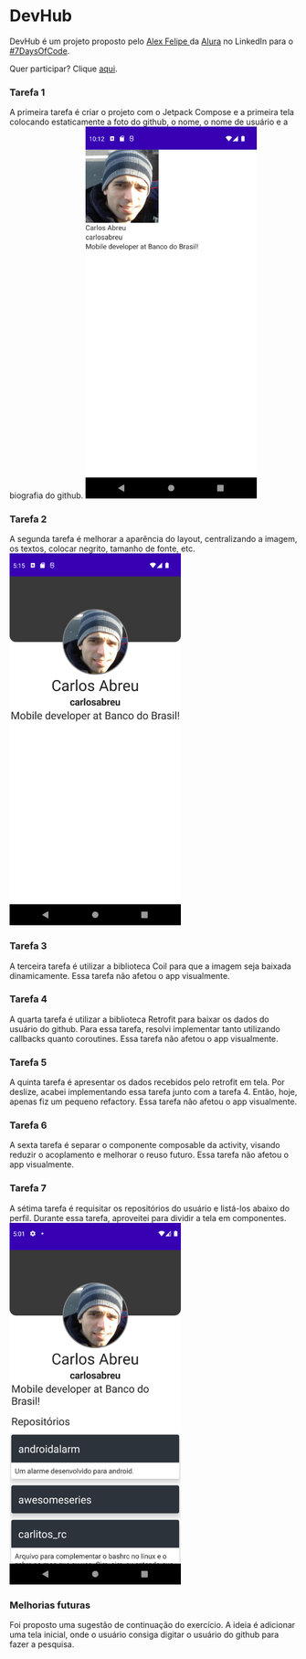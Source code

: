 # DevHub

DevHub é um projeto proposto pelo <a href="https://www.linkedin.com/in/alex-felipe/">Alex Felipe </a> da <a href="https://www.linkedin.com/school/aluracursos/">Alura<a> no LinkedIn para o <a href="https://www.linkedin.com/posts/alex-felipe_7-days-of-code-alura-activity-6939654579592523776-yluk?utm_source=linkedin_share&utm_medium=member_desktop_web">#7DaysOfCode</a>.

Quer participar? Clique <a href="https://7daysofcode.io/#all">aqui</a>.

### Tarefa 1
A primeira tarefa é criar o projeto com o Jetpack Compose e a primeira tela colocando estaticamente a foto do github, o nome, o nome de usuário e a biografia do github.
<img src="./screenshots/tarefa1.png" width="300"/>

### Tarefa 2
A segunda tarefa é melhorar a aparência do layout, centralizando a imagem, os textos, colocar negrito, tamanho de fonte, etc.
<img src="./screenshots/tarefa2.png" width="300"/>

### Tarefa 3
A terceira tarefa é utilizar a biblioteca Coil para que a imagem seja baixada dinamicamente. Essa tarefa não afetou o app visualmente.

### Tarefa 4
A quarta tarefa é utilizar a biblioteca Retrofit para baixar os dados do usuário do github. Para essa tarefa, resolvi implementar tanto utilizando callbacks quanto  coroutines. Essa tarefa não afetou o app visualmente.


### Tarefa 5
A quinta tarefa é apresentar os dados recebidos pelo retrofit em tela. Por deslize, acabei implementando essa tarefa junto com a tarefa 4. Então, hoje, apenas fiz um pequeno refactory. Essa tarefa não afetou o app visualmente.

### Tarefa 6
A sexta tarefa é separar o componente composable da activity, visando reduzir o acoplamento e melhorar o reuso futuro. Essa tarefa não afetou o app visualmente.

### Tarefa 7
A sétima tarefa é requisitar os repositórios do usuário e listá-los abaixo do perfil. Durante essa tarefa, aproveitei para dividir a tela em componentes.
<img src="./screenshots/tarefa7.png" width="300"/>


### Melhorias futuras
Foi proposto uma sugestão de continuação do exercício. A ideia é adicionar uma tela inicial, onde o usuário consiga digitar o usuário do github para fazer a pesquisa.